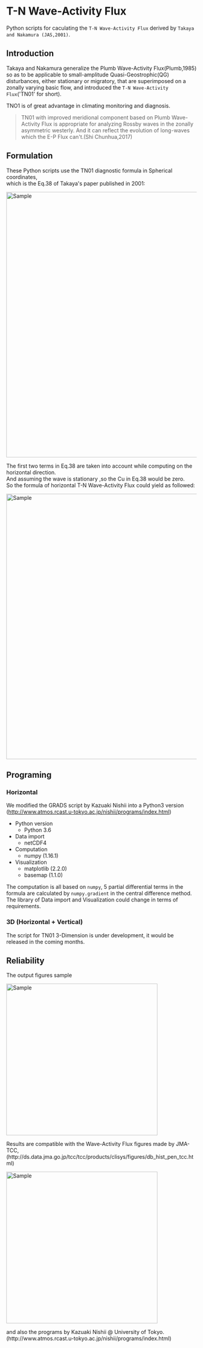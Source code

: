 # T-N Wave-Activity Flux
Python scripts for caculating the `T-N Wave-Activity Flux` derived by `Takaya and Nakamura (JAS,2001)`.
## Introduction 
Takaya and Nakamura generalize the Plumb Wave-Activity Flux(Plumb,1985) so as to be applicable to small-amplitude Quasi-Geostrophic(QG) disturbances, either stationary or migratory, that are superimposed on a zonally varying basic flow, and introduced the `T-N Wave-Activity Flux`('TN01' for short).<br>

TNO1 is of great advantage in climating monitoring and diagnosis.
>TN01 with improved meridional component based on Plumb Wave-Activity Flux is appropriate for analyzing Rossby waves in the zonally asymmetric westerly. And it can reflect the evolution of long-waves which the E-P Flux can't.(Shi Chunhua,2017)

## Formulation
These Python scripts use the TN01 diagnostic formula in Spherical coordinates, <br>
which is the Eq.38 of Takaya's paper published in 2001:<br>
<p align="left">
    <img src="https://github.com/laishenggx/T-N_Wave-Activity-Flux/raw/master/eq38.png" alt="Sample"  width="700">
</p>
The first two terms in Eq.38 are taken into account while computing on the horizontal direction.<br>
And assuming the wave is stationary ,so the Cu in Eq.38 would be zero.<br>
So the formula of horizontal T-N Wave-Activity Flux could yield as followed:

<p align="left">
    <img src="https://github.com/laishenggx/T-N_Wave-Activity-Flux/raw/master/eq38_hor.png" alt="Sample"  width="700">
</p>

## Programing
### Horizontal
We modified the GRADS script by Kazuaki Nishii into a Python3 version<br>
(http://www.atmos.rcast.u-tokyo.ac.jp/nishii/programs/index.html)<br>

* Python version
    * Python 3.6
* Data import
    * netCDF4
* Computation
    * numpy (1.16.1)
* Visualization
    * matplotlib (2.2.0)
    * basemap (1.1.0)

The computation is all based on `numpy`, 5 partial differential terms in the formula are calculated by `numpy.gradient` in the central difference method. <br>
The library of Data import and Visualization could change in terms of requirements.

### 3D (Horizontal + Vertical)
The script for TN01 3-Dimension is under development, it would be released in the coming months.

## Reliability
The output figures sample
<p align="left">
    <img src="https://github.com/laishenggx/T-N_Wave-Activity-Flux/raw/master/jan1981.png" alt="Sample"  width="400">
</p>
Results are compatible with the Wave-Activity Flux figures made by JMA-TCC,<br>
(http://ds.data.jma.go.jp/tcc/tcc/products/clisys/figures/db_hist_pen_tcc.html)<br>
<p align="left">
    <img src="https://github.com/laishenggx/T-N_Wave-Activity-Flux/raw/master/psnh_mon_hist_waf300_198101.png" alt="Sample"  width="400">
</p>
and also the programs by Kazuaki Nishii @ University of Tokyo.<br>
(http://www.atmos.rcast.u-tokyo.ac.jp/nishii/programs/index.html)

